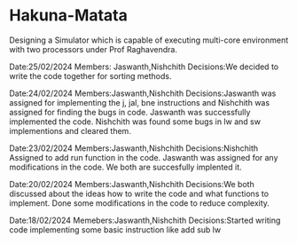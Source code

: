 # Hakuna-Matata
Designing a Simulator which is capable of executing multi-core environment with two processors under Prof Raghavendra. 

Date:25/02/2024
Members: Jaswanth,Nishchith
Decisions:We decided to write the code together for sorting methods.

Date:24/02/2024
Members:Jaswanth,Nishchith
Decisions:Jaswanth was assigned for implementing the j, jal, bne instructions and Nishchith was assigned for finding the bugs in code.
Jaswanth was successfully implemented the code.
Nishchith was found some bugs in lw and sw implementions and cleared them.

Date:23/02/2024
Members:Jaswanth,Nishchith
Decisions:Nishchith Assigned to add run function in the code.
Jaswanth was assigned for any modifications in the code.
We both are succesfully implented it.

Date:20/02/2024
Members:Jaswanth,Nishchith
Decisions:We both discussed about the ideas how to write the code and what functions to implement. Done some modifications in the code to reduce complexity.

Date:18/02/2024
Memebers:Jaswanth,Nishchith
Decisions:Started writing code implementing some basic instruction like add sub lw



